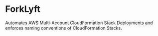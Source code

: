 # ForkLyft
Automates AWS Multi-Account CloudFormation Stack Deployments and enforces naming conventions of CloudFormation Stacks.
